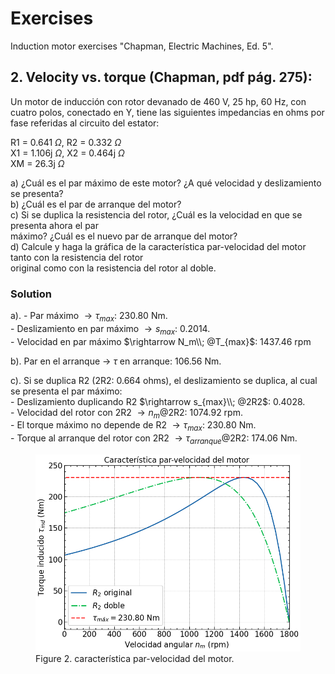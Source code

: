 # Exercises

Induction motor exercises "Chapman, Electric Machines, Ed. 5".

## 2. Velocity vs. torque (Chapman, pdf pág. 275):

Un motor de inducción con rotor devanado de 460 V, 25 hp, 60 Hz, con cuatro polos, conectado en Y, tiene las
siguientes impedancias en ohms por fase referidas al circuito del estator:

R1 = 0.641 $\Omega$,    R2 = 0.332 $\Omega$\
X1 = 1.106j $\Omega$,   X2 = 0.464j $\Omega$\
XM = 26.3j $\Omega$

a) ¿Cuál es el par máximo de este motor? ¿A qué velocidad y deslizamiento se presenta?\
b) ¿Cuál es el par de arranque del motor?\
c) Si se duplica la resistencia del rotor, ¿Cuál es la velocidad en que se presenta ahora el par\
   máximo? ¿Cuál es el nuevo par de arranque del motor?\
d) Calcule y haga la gráfica de la característica par-velocidad del motor tanto con la resistencia del rotor\
   original como con la resistencia del rotor al doble.

### Solution

a). - Par máximo                  $\rightarrow \tau_{max}$: 230.80 Nm.\
    - Deslizamiento en par máximo $\rightarrow s_{max}$: 0.2014.\
    - Velocidad en par máximo     $\rightarrow N_m\\; @T_{max}$: 1437.46 rpm

b). Par en el arranque -> $\tau$ en arranque: 106.56 Nm.

c). Si se duplica R2 (2R2: 0.664 ohms), el deslizamiento se duplica, al cual se presenta el par máximo:\
    - Deslizamiento duplicando R2          $\rightarrow s_{max}\\; @2R2$: 0.4028.\
    - Velocidad del rotor con 2R2          $\rightarrow n_{m}$@2R2: 1074.92 rpm.\
    - El torque máximo no depende de R2    $\rightarrow \tau_{max}$: 230.80 Nm.\
    - Torque al arranque del rotor con 2R2 $\rightarrow \tau_{arranque}$@2R2: 174.06 Nm.


<figure>
    <img src="images/ex2_torque_velocity.png" alt="torque-velocity" width="600" height="auto"/>
    <figcaption>Figure 2. característica par-velocidad del motor.</figcaption>
    <br>
</figure>

<br>
